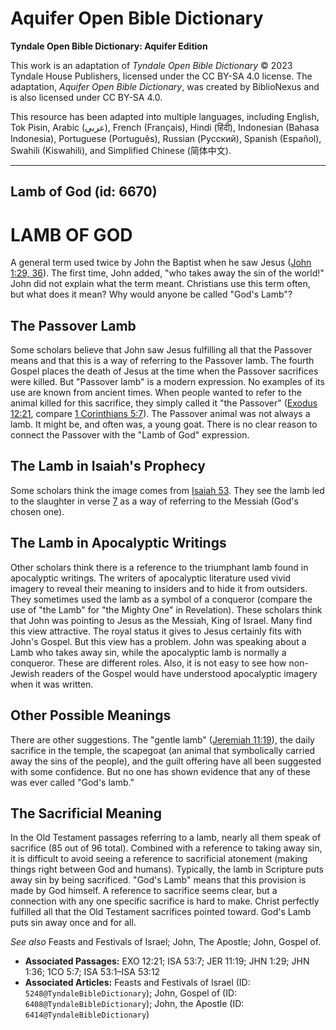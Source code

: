 # Aquifer Open Bible Dictionary

**Tyndale Open Bible Dictionary: Aquifer Edition**

This work is an adaptation of *Tyndale Open Bible Dictionary* © 2023 Tyndale House Publishers, licensed under the CC BY\-SA 4\.0 license. The adaptation, *Aquifer Open Bible Dictionary*, was created by BiblioNexus and is also licensed under CC BY\-SA 4\.0\.

This resource has been adapted into multiple languages, including English, Tok Pisin, Arabic (عربي), French (Français), Hindi (हिंदी), Indonesian (Bahasa Indonesia), Portuguese (Português), Russian (Русский), Spanish (Español), Swahili (Kiswahili), and Simplified Chinese (简体中文).



--------------------------------

## Lamb of God (id: 6670)

LAMB OF GOD
===========

A general term used twice by John the Baptist when he saw Jesus ([John 1:29, 36](https://ref.ly/John1:29,John1:36)). The first time, John added, "who takes away the sin of the world!" John did not explain what the term meant. Christians use this term often, but what does it mean? Why would anyone be called "God's Lamb"?

The Passover Lamb
-----------------

Some scholars believe that John saw Jesus fulfilling all that the Passover means and that this is a way of referring to the Passover lamb. The fourth Gospel places the death of Jesus at the time when the Passover sacrifices were killed. But "Passover lamb" is a modern expression. No examples of its use are known from ancient times. When people wanted to refer to the animal killed for this sacrifice, they simply called it "the Passover" ([Exodus 12:21](https://ref.ly/Exod12:21), compare [1 Corinthians 5:7](https://ref.ly/1Cor5:7)). The Passover animal was not always a lamb. It might be, and often was, a young goat. There is no clear reason to connect the Passover with the "Lamb of God" expression.

The Lamb in Isaiah's Prophecy
-----------------------------

Some scholars think the image comes from [Isaiah 53](https://ref.ly/Isa53:1-Isa53:12). They see the lamb led to the slaughter in verse [7](https://ref.ly/Isa53:7) as a way of referring to the Messiah (God's chosen one).

The Lamb in Apocalyptic Writings
--------------------------------

Other scholars think there is a reference to the triumphant lamb found in apocalyptic writings. The writers of apocalyptic literature used vivid imagery to reveal their meaning to insiders and to hide it from outsiders. They sometimes used the lamb as a symbol of a conqueror (compare the use of "the Lamb" for "the Mighty One" in Revelation). These scholars think that John was pointing to Jesus as the Messiah, King of Israel. Many find this view attractive. The royal status it gives to Jesus certainly fits with John's Gospel. But this view has a problem. John was speaking about a Lamb who takes away sin, while the apocalyptic lamb is normally a conqueror. These are different roles. Also, it is not easy to see how non\-Jewish readers of the Gospel would have understood apocalyptic imagery when it was written.

Other Possible Meanings
-----------------------

There are other suggestions. The "gentle lamb" ([Jeremiah 11:19](https://ref.ly/Jer11:19)), the daily sacrifice in the temple, the scapegoat (an animal that symbolically carried away the sins of the people), and the guilt offering have all been suggested with some confidence. But no one has shown evidence that any of these was ever called "God's lamb."

The Sacrificial Meaning
-----------------------

In the Old Testament passages referring to a lamb, nearly all them speak of sacrifice (85 out of 96 total). Combined with a reference to taking away sin, it is difficult to avoid seeing a reference to sacrificial atonement (making things right between God and humans). Typically, the lamb in Scripture puts away sin by being sacrificed. "God's Lamb" means that this provision is made by God himself. A reference to sacrifice seems clear, but a connection with any one specific sacrifice is hard to make. Christ perfectly fulfilled all that the Old Testament sacrifices pointed toward. God's Lamb puts sin away once and for all.

*See also* Feasts and Festivals of Israel; John, The Apostle; John, Gospel of.

* **Associated Passages:** EXO 12:21; ISA 53:7; JER 11:19; JHN 1:29; JHN 1:36; 1CO 5:7; ISA 53:1–ISA 53:12
* **Associated Articles:** Feasts and Festivals of Israel (ID: `5248@TyndaleBibleDictionary`); John, Gospel of (ID: `6408@TyndaleBibleDictionary`); John, the Apostle (ID: `6414@TyndaleBibleDictionary`)

